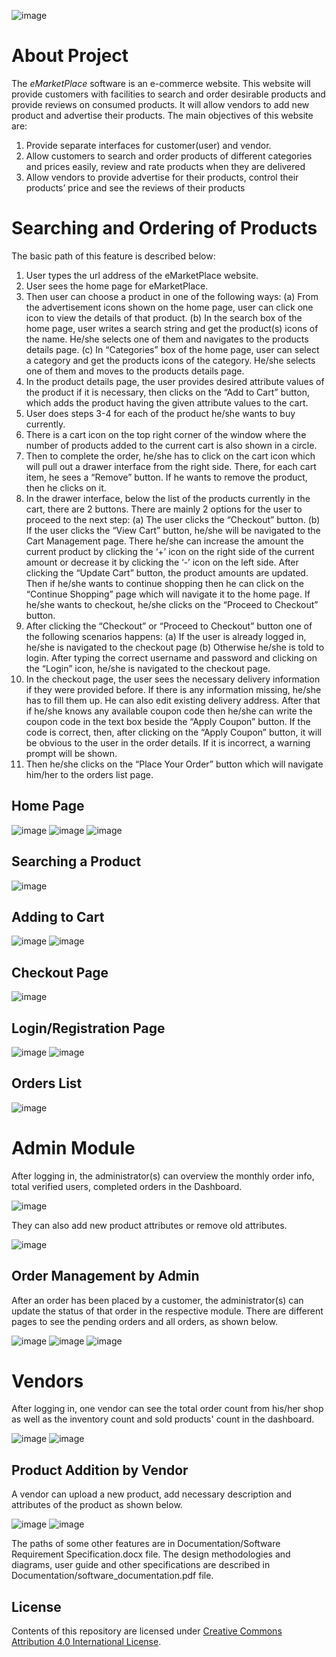 ![image](https://user-images.githubusercontent.com/37974385/109809304-5af37800-7c52-11eb-812b-e961db1f97eb.png)

# About Project

The _eMarketPlace_ software is an e-commerce website. This website will provide customers with facilities to search and order desirable products and provide reviews on consumed products. It will allow vendors to add new product and advertise their products. The main objectives of this website are:

1.	Provide separate interfaces for customer(user) and vendor.
2.	Allow customers to search and order products of different categories and prices easily, review and rate products when they are delivered
3.	Allow vendors to provide advertise for their products, control their products’ price and see the reviews of their products

# Searching and Ordering of Products
 
The basic path of this feature is described below:
1.  User types the url address of the eMarketPlace website.
2.  User sees the home page for eMarketPlace.
3.  Then user can choose a product in one of the following ways:
(a)	From the advertisement icons shown on the home page, user can click one icon to view the details of that product. 
(b)	In the search box of the home page, user writes a search string and get the product(s) icons of the name. He/she selects one of them and navigates to the products details page.
(c)	In “Categories” box of the home page, user can select a category and get the products icons of the category. He/she selects one of them and moves to the products details page. 
4.  In the product details page, the user provides desired attribute values of the product if it is necessary, then clicks on the “Add to Cart” button, which adds the product having the given attribute values to the cart.
5.  User does steps 3-4 for each of the product he/she wants to buy currently.
6.  There is a cart icon on the top right corner of the window where the number of products added to the current cart is also shown in a circle. 
7.  Then to complete the order, he/she has to click on the cart icon which will pull out a drawer interface from the right side. There, for each cart item, he sees a “Remove” button. If he wants to remove the product, then he clicks on it.
8.  In the drawer interface, below the list of the products currently in the cart, there are 2 buttons. There are mainly 2 options for the user to proceed to the next step:
(a)	The user clicks the “Checkout” button.
(b)	If the user clicks the “View Cart” button, he/she will be navigated to the Cart Management page. There he/she can increase the amount the current product by clicking the ‘+’ icon on the right side of the current amount or decrease it by clicking the ‘-’ icon on the left side. After clicking the “Update Cart” button, the product amounts are updated. Then if he/she wants to continue shopping then he can click on the “Continue Shopping” page which will navigate it to the home page. If he/she wants to checkout, he/she clicks on the “Proceed to Checkout” button.
9.  After clicking the “Checkout” or “Proceed to Checkout” button one of the following scenarios happens:
(a)	If the user is already logged in, he/she is navigated to the checkout page
(b)	Otherwise he/she is told to login. After typing the correct username and password and clicking on the “Login” icon, he/she is navigated to the checkout page.
10. In the checkout page, the user sees the necessary delivery information if they were provided before. If there is any information missing, he/she has to fill them up. He can also edit existing delivery address. After that if he/she knows any available coupon code then he/she can write the coupon code in the text box beside the “Apply Coupon” button. If the code is correct, then, after clicking on the “Apply Coupon” button, it will be obvious to the user in the order details. If it is incorrect, a warning prompt will be shown.
11. Then he/she clicks on the “Place Your Order” button which will navigate him/her to the orders list page.

## Home Page

![image](https://user-images.githubusercontent.com/37974385/109806695-32b64a00-7c4f-11eb-8f03-23dbb56178c9.png)
![image](https://user-images.githubusercontent.com/37974385/109806727-3cd84880-7c4f-11eb-830d-945fa29b0c42.png)
![image](https://user-images.githubusercontent.com/37974385/109806764-482b7400-7c4f-11eb-8669-434c6afe0544.png)

## Searching a Product

![image](https://user-images.githubusercontent.com/37974385/109807291-e0c1f400-7c4f-11eb-926f-a3318d7ccb89.png)

## Adding to Cart

![image](https://user-images.githubusercontent.com/37974385/109807630-59c14b80-7c50-11eb-8e4f-8d5184ea06d2.png)
![image](https://user-images.githubusercontent.com/37974385/109807692-6cd41b80-7c50-11eb-81cc-2bffe1ba26a1.png)

## Checkout Page

![image](https://user-images.githubusercontent.com/37974385/109807782-912ff800-7c50-11eb-9fe1-f47a11c320f7.png)

## Login/Registration Page

![image](https://user-images.githubusercontent.com/37974385/109817957-b0cd1d80-7c5c-11eb-9cdc-fbad4e10ced3.png)
![image](https://user-images.githubusercontent.com/37974385/109817987-b9255880-7c5c-11eb-9bf7-8d5245d626a1.png)


## Orders List

![image](https://user-images.githubusercontent.com/37974385/109807891-ab69d600-7c50-11eb-8819-bd85cfeec707.png)


# Admin Module

After logging in, the administrator(s) can overview the monthly order info, total verified users, completed orders in the Dashboard.

![image](https://user-images.githubusercontent.com/37974385/109817396-17057080-7c5c-11eb-80c3-2769004094af.png)

They can also add new product attributes or remove old attributes.

![image](https://user-images.githubusercontent.com/37974385/109817660-5d5acf80-7c5c-11eb-8288-d04ea753a5ab.png)


## Order Management by Admin

After an order has been placed by a customer, the administrator(s) can update the status of that order in the respective module. There are different pages to see the pending orders and all orders, as shown below.

![image](https://user-images.githubusercontent.com/37974385/109812429-3f8a6c00-7c56-11eb-9fd5-77b6699ef307.png)
![image](https://user-images.githubusercontent.com/37974385/109812502-57fa8680-7c56-11eb-80a6-50f9331d7b04.png)
![image](https://user-images.githubusercontent.com/37974385/109812578-71033780-7c56-11eb-9860-b86c0b660ff2.png)


# Vendors

After logging in, one vendor can see the total order count from his/her shop as well as the inventory count and sold products' count in the dashboard.

![image](https://user-images.githubusercontent.com/37974385/109818282-086b8900-7c5d-11eb-88c5-a60d3dc67b24.png)
![image](https://user-images.githubusercontent.com/37974385/109818309-0e616a00-7c5d-11eb-86a8-d30a4c908f01.png)

## Product Addition by Vendor

A vendor can upload a new product, add necessary description and attributes of the product as shown below.

![image](https://user-images.githubusercontent.com/37974385/109818573-52ed0580-7c5d-11eb-951d-e4805f71251d.png)
![image](https://user-images.githubusercontent.com/37974385/109818604-5bddd700-7c5d-11eb-84fa-64f563ccf846.png)



The paths of some other features are in Documentation/Software Requirement Specification.docx file. The design methodologies and diagrams, user guide and other specifications are described in Documentation/software_documentation.pdf file.

## License
Contents of this repository are licensed under [Creative Commons Attribution 4.0 International License](http://creativecommons.org/licenses/by/4.0/). 

